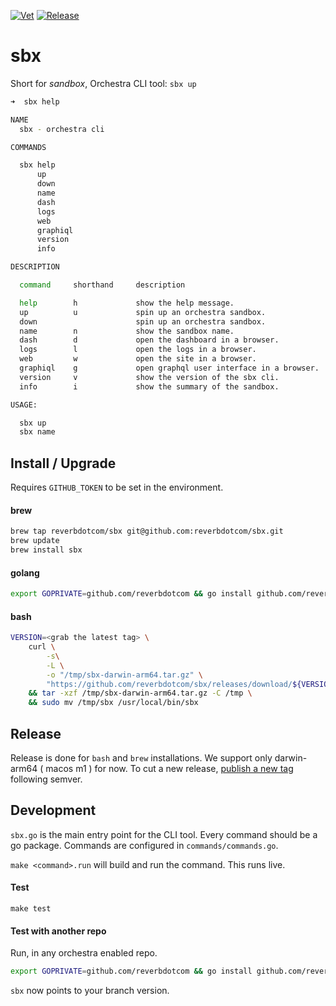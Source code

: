 [![Vet](https://github.com/reverbdotcom/sbx/actions/workflows/vet.yaml/badge.svg)](https://github.com/reverbdotcom/sbx/actions/workflows/vet.yaml)
[![Release](https://github.com/reverbdotcom/sbx/actions/workflows/release.yml/badge.svg)](https://github.com/reverbdotcom/sbx/actions/workflows/release.yml)

# sbx
Short for _sandbox_, Orchestra CLI tool: `sbx up`

```bash
➜  sbx help

NAME
  sbx - orchestra cli

COMMANDS

  sbx help
      up
      down
      name
      dash
      logs
      web
      graphiql
      version
      info

DESCRIPTION

  command     shorthand     description

  help        h             show the help message.
  up          u             spin up an orchestra sandbox.
  down                      spin up an orchestra sandbox.
  name        n             show the sandbox name.
  dash        d             open the dashboard in a browser.
  logs        l             open the logs in a browser.
  web         w             open the site in a browser.
  graphiql    g             open graphql user interface in a browser.
  version     v             show the version of the sbx cli.
  info        i             show the summary of the sandbox.

USAGE:

  sbx up
  sbx name
```


## Install / Upgrade

Requires `GITHUB_TOKEN` to be set in the environment.

#### brew

```bash
brew tap reverbdotcom/sbx git@github.com:reverbdotcom/sbx.git
brew update
brew install sbx
```

#### golang

```bash
export GOPRIVATE=github.com/reverbdotcom && go install github.com/reverbdotcom/sbx@main
```

#### bash

```bash
VERSION=<grab the latest tag> \
    curl \
        -s\
        -L \
        -o "/tmp/sbx-darwin-arm64.tar.gz" \
        "https://github.com/reverbdotcom/sbx/releases/download/${VERSION}/sbx-darwin-arm64.tar.gz" \
    && tar -xzf /tmp/sbx-darwin-arm64.tar.gz -C /tmp \
    && sudo mv /tmp/sbx /usr/local/bin/sbx
```
## Release

Release is done for `bash` and `brew` installations. We support only darwin-arm64 ( macos m1 ) for now.
To cut a new release, [publish a new tag](https://github.com/reverbdotcom/sbx/releases) following semver.

## Development

`sbx.go` is the main entry point for the CLI tool.
Every command should be a go package. Commands are
configured in `commands/commands.go`.


`make <command>.run` will build and run the command.
This runs live.

#### Test
`make test`

#### Test with another repo

Run, in any orchestra enabled repo.

```bash
export GOPRIVATE=github.com/reverbdotcom && go install github.com/reverbdotcom/sbx@your-test-branch
```

`sbx` now points to your branch version.
